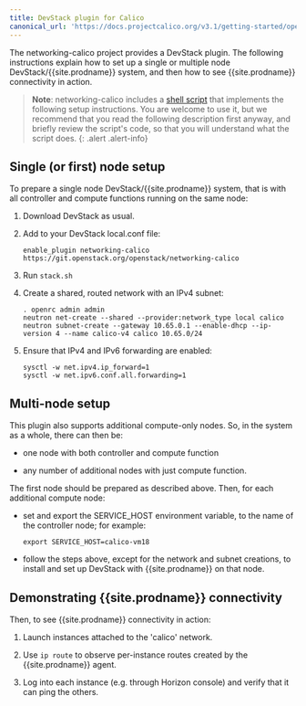 ```yaml
---
title: DevStack plugin for Calico
canonical_url: 'https://docs.projectcalico.org/v3.1/getting-started/openstack/installation/devstack'
---
```


The networking-calico project provides a DevStack plugin.  The following
instructions explain how to set up a single or multiple node DevStack/{{site.prodname}}
system, and then how to see {{site.prodname}} connectivity in action.

> **Note**: networking-calico includes a 
> [shell script](https://git.openstack.org/cgit/openstack/networking-calico/tree/devstack/bootstrap.sh) 
> that implements the following setup instructions. You are welcome to use it, 
> but we recommend that you read the following description first anyway, and 
> briefly review the script's code, so that you will understand what the 
> script does.
{: .alert .alert-info}


Single (or first) node setup
----------------------------

To prepare a single node DevStack/{{site.prodname}} system, that is with all controller
and compute functions running on the same node:

1. Download DevStack as usual.

2. Add to your DevStack local.conf file:

       enable_plugin networking-calico https://git.openstack.org/openstack/networking-calico

3. Run ``stack.sh``

4. Create a shared, routed network with an IPv4 subnet:

       . openrc admin admin
       neutron net-create --shared --provider:network_type local calico
       neutron subnet-create --gateway 10.65.0.1 --enable-dhcp --ip-version 4 --name calico-v4 calico 10.65.0/24

5. Ensure that IPv4 and IPv6 forwarding are enabled:

       sysctl -w net.ipv4.ip_forward=1
       sysctl -w net.ipv6.conf.all.forwarding=1



Multi-node setup
----------------

This plugin also supports additional compute-only nodes.  So, in the system as
a whole, there can then be:

- one node with both controller and compute function

- any number of additional nodes with just compute function.

The first node should be prepared as described above.  Then, for each
additional compute node:

- set and export the SERVICE_HOST environment variable, to the name of the
  controller node; for example:

      export SERVICE_HOST=calico-vm18

- follow the steps above, except for the network and subnet creations, to
  install and set up DevStack with {{site.prodname}} on that node.


Demonstrating {{site.prodname}} connectivity
---------------------------------

Then, to see {{site.prodname}} connectivity in action:

1. Launch instances attached to the 'calico' network.

2. Use ``ip route`` to observe per-instance routes created by the {{site.prodname}} agent.

3. Log into each instance (e.g. through Horizon console) and verify that it can
   ping the others.
